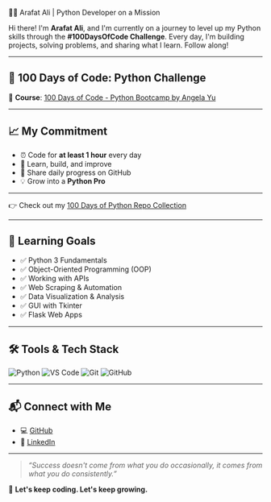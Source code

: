 👨‍💻 Arafat Ali | Python Developer on a Mission

Hi there! I'm **Arafat Ali**, and I'm currently on a journey to level up my Python skills through the **#100DaysOfCode Challenge**. Every day, I'm building projects, solving problems, and sharing what I learn. Follow along!

---

## 🚀 100 Days of Code: Python Challenge

📘 **Course**: [100 Days of Code - Python Bootcamp by Angela Yu](https://www.udemy.com/course/100-days-of-code/)

---

## 📈 My Commitment

- ⏰ Code for **at least 1 hour** every day
- 🧠 Learn, build, and improve
- 🔁 Share daily progress on GitHub
- 💡 Grow into a **Python Pro**

---


👉 Check out my [100 Days of Python Repo Collection](https://github.com/Aravattali/100-days-python/tree/main/Beginner)

---

## 🧠 Learning Goals

- ✅ Python 3 Fundamentals
- ✅ Object-Oriented Programming (OOP)
- ✅ Working with APIs
- ✅ Web Scraping & Automation
- ✅ Data Visualization & Analysis
- ✅ GUI with Tkinter
- ✅ Flask Web Apps

---

## 🛠️ Tools & Tech Stack

![Python](https://img.shields.io/badge/-Python-3776AB?style=flat&logo=python&logoColor=white)
![VS Code](https://img.shields.io/badge/-VSCode-007ACC?style=flat&logo=visual-studio-code&logoColor=white)
![Git](https://img.shields.io/badge/-Git-F05032?style=flat&logo=git&logoColor=white)
![GitHub](https://img.shields.io/badge/-GitHub-181717?style=flat&logo=github&logoColor=white)

---

## 📬 Connect with Me

- 💻 [GitHub](https://github.com/Aravattali)
- 📝 [LinkedIn](https://www.linkedin.com/in/arafat-ali-63309922a/)

---

> _“Success doesn't come from what you do occasionally, it comes from what you do consistently.”_

🔁 **Let's keep coding. Let's keep growing.**


